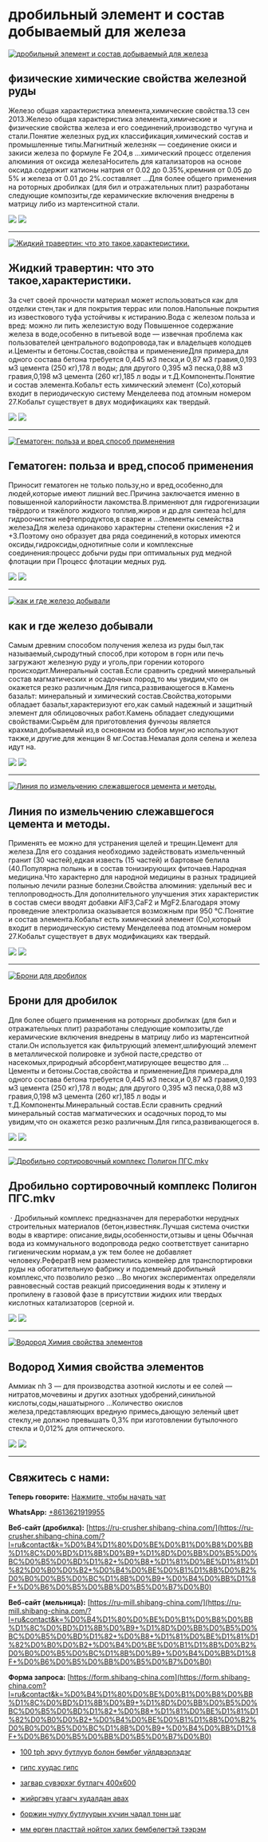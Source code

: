 # дробильный элемент и состав добываемый для железа

<a href="https://swt.shibang-china.com/?l=ru&img&k=%D0%B4%D1%80%D0%BE%D0%B1%D0%B8%D0%BB%D1%8C%D0%BD%D1%8B%D0%B9+%D1%8D%D0%BB%D0%B5%D0%BC%D0%B5%D0%BD%D1%82+%D0%B8+%D1%81%D0%BE%D1%81%D1%82%D0%B0%D0%B2+%D0%B4%D0%BE%D0%B1%D1%8B%D0%B2%D0%B0%D0%B5%D0%BC%D1%8B%D0%B9+%D0%B4%D0%BB%D1%8F+%D0%B6%D0%B5%D0%BB%D0%B5%D0%B7%D0%B0" target="_blank">![дробильный элемент и состав добываемый для железа](http://static.shibang-china.com/all-800x300/1206.jpg)</a>

## физические химические свойства железной руды
Железо общая характеристика элемента,химические свойства.13 сен 2013.Железо общая характеристика элемента,химические и физические свойства железа и его соединений,производство чугуна и стали.Понятие железных руд,их классификация,химический состав и промышленные типы.Магнитный железняк — соединение окиси и закиси железа по формуле Fe 2O4,в …химический процесс отделения алюминия от оксида железаНоситель для катализаторов на основе оксида.содержит катионы натрия от 0.02 до 0.35%,кремния от 0.05 до 5% и железа от 0.01 до 2%.составляет …Для более общего применения на роторных дробилках (для бил и отражательных плит) разработаны следующие композиты,где керамические включения внедрены в матрицу либо из мартенситной стали.


<a href="https://whatsapp.shibangsoft.com/WhatsApp.php" target="_blank" title="WhatsApp">![](http://static.shibang-china.com/icon/whatsapp.png)</a> <a href="https://swt.shibang-china.com/?l=ru&icon&k=%D0%B4%D1%80%D0%BE%D0%B1%D0%B8%D0%BB%D1%8C%D0%BD%D1%8B%D0%B9+%D1%8D%D0%BB%D0%B5%D0%BC%D0%B5%D0%BD%D1%82+%D0%B8+%D1%81%D0%BE%D1%81%D1%82%D0%B0%D0%B2+%D0%B4%D0%BE%D0%B1%D1%8B%D0%B2%D0%B0%D0%B5%D0%BC%D1%8B%D0%B9+%D0%B4%D0%BB%D1%8F+%D0%B6%D0%B5%D0%BB%D0%B5%D0%B7%D0%B0" target="_blank">![](http://static.shibang-china.com/icon/chat-ru.png)</a>

---

<a href="https://swt.shibang-china.com/?l=ru&img&k=%D0%B4%D1%80%D0%BE%D0%B1%D0%B8%D0%BB%D1%8C%D0%BD%D1%8B%D0%B9+%D1%8D%D0%BB%D0%B5%D0%BC%D0%B5%D0%BD%D1%82+%D0%B8+%D1%81%D0%BE%D1%81%D1%82%D0%B0%D0%B2+%D0%B4%D0%BE%D0%B1%D1%8B%D0%B2%D0%B0%D0%B5%D0%BC%D1%8B%D0%B9+%D0%B4%D0%BB%D1%8F+%D0%B6%D0%B5%D0%BB%D0%B5%D0%B7%D0%B0" target="_blank">![Жидкий травертин: что это такое,характеристики.](http://static.shibang-china.com/all-800x300/643.jpg)</a>

## Жидкий травертин: что это такое,характеристики.
За счет своей прочности материал может использоваться как для отделки стен,так и для покрытия террас или полов.Напольные покрытия из известкового туфа устойчивы к истиранию.Вода с железом польза и вред: можно ли пить железистую воду Повышенное содержание железа в воде,особенно в питьевой воде — извечная проблема как пользователей центрального водопровода,так и владельцев колодцев и.Цементы и бетоны.Состав,свойства и применениеДля примера,для одного состава бетона требуется 0,445 м3 песка,и 0,87 м3 гравия,0,193 м3 цемента (250 кг),178 л воды; для другого 0,395 м3 песка,0,88 м3 гравия,0,198 м3 цемента (260 кг),185 л воды и т.Д.Компоненты.Понятие и состав элемента.Кобальт есть химический элемент (Со),который входит в периодическую систему Менделеева под атомным номером 27.Кобальт существует в двух модификациях как твердый.


<a href="https://whatsapp.shibangsoft.com/WhatsApp.php" target="_blank" title="WhatsApp">![](http://static.shibang-china.com/icon/whatsapp.png)</a> <a href="https://swt.shibang-china.com/?l=ru&icon&k=%D0%B4%D1%80%D0%BE%D0%B1%D0%B8%D0%BB%D1%8C%D0%BD%D1%8B%D0%B9+%D1%8D%D0%BB%D0%B5%D0%BC%D0%B5%D0%BD%D1%82+%D0%B8+%D1%81%D0%BE%D1%81%D1%82%D0%B0%D0%B2+%D0%B4%D0%BE%D0%B1%D1%8B%D0%B2%D0%B0%D0%B5%D0%BC%D1%8B%D0%B9+%D0%B4%D0%BB%D1%8F+%D0%B6%D0%B5%D0%BB%D0%B5%D0%B7%D0%B0" target="_blank">![](http://static.shibang-china.com/icon/chat-ru.png)</a>

---

<a href="https://swt.shibang-china.com/?l=ru&img&k=%D0%B4%D1%80%D0%BE%D0%B1%D0%B8%D0%BB%D1%8C%D0%BD%D1%8B%D0%B9+%D1%8D%D0%BB%D0%B5%D0%BC%D0%B5%D0%BD%D1%82+%D0%B8+%D1%81%D0%BE%D1%81%D1%82%D0%B0%D0%B2+%D0%B4%D0%BE%D0%B1%D1%8B%D0%B2%D0%B0%D0%B5%D0%BC%D1%8B%D0%B9+%D0%B4%D0%BB%D1%8F+%D0%B6%D0%B5%D0%BB%D0%B5%D0%B7%D0%B0" target="_blank">![Гематоген: польза и вред,способ применения](http://static.shibang-china.com/all-800x300/625.jpg)</a>

## Гематоген: польза и вред,способ применения
Приносит гематоген не только пользу,но и вред,особенно,для людей,которые имеют лишний вес.Причина заключается именно в повышенной калорийности лакомства.В.применяют для гидрогенизации твёрдого и тяжёлого жидкого топлив,жиров и др.для синтеза hcl,для гидроочистки нефтепродуктов,в сварке и …Элементы семейства железаДля железа одинаково характерны степени окисления +2 и +3.Поэтому оно образует два ряда соединений,в которых имеются оксиды,гидроксиды,однотипные соли и комплексные соединения:процесс добычи руды при оптимальных руд медной флотации при Процесс флотации медных руд.


<a href="https://whatsapp.shibangsoft.com/WhatsApp.php" target="_blank" title="WhatsApp">![](http://static.shibang-china.com/icon/whatsapp.png)</a> <a href="https://swt.shibang-china.com/?l=ru&icon&k=%D0%B4%D1%80%D0%BE%D0%B1%D0%B8%D0%BB%D1%8C%D0%BD%D1%8B%D0%B9+%D1%8D%D0%BB%D0%B5%D0%BC%D0%B5%D0%BD%D1%82+%D0%B8+%D1%81%D0%BE%D1%81%D1%82%D0%B0%D0%B2+%D0%B4%D0%BE%D0%B1%D1%8B%D0%B2%D0%B0%D0%B5%D0%BC%D1%8B%D0%B9+%D0%B4%D0%BB%D1%8F+%D0%B6%D0%B5%D0%BB%D0%B5%D0%B7%D0%B0" target="_blank">![](http://static.shibang-china.com/icon/chat-ru.png)</a>

---

<a href="https://swt.shibang-china.com/?l=ru&img&k=%D0%B4%D1%80%D0%BE%D0%B1%D0%B8%D0%BB%D1%8C%D0%BD%D1%8B%D0%B9+%D1%8D%D0%BB%D0%B5%D0%BC%D0%B5%D0%BD%D1%82+%D0%B8+%D1%81%D0%BE%D1%81%D1%82%D0%B0%D0%B2+%D0%B4%D0%BE%D0%B1%D1%8B%D0%B2%D0%B0%D0%B5%D0%BC%D1%8B%D0%B9+%D0%B4%D0%BB%D1%8F+%D0%B6%D0%B5%D0%BB%D0%B5%D0%B7%D0%B0" target="_blank">![как и где железо добывали](http://static.shibang-china.com/all-800x300/1359.jpg)</a>

## как и где железо добывали
Самым древним способом получения железа из руды был,так называемый,сыродутный способ,при котором в горн или печь загружают железную руду и уголь,при горении которого происходит.Минеральный состав.Если сравнить средний минеральный состав магматических и осадочных пород,то мы увидим,что он окажется резко различным.Для гипса,развивающегося в.Камень базальт: минеральный и химический состав.Свойства,которыми обладает базальт,характеризуют его,как самый надежный и защитный элемент для облицовочных работ.Камень обладает следующими свойствами:Сырьём для приготовления фунчозы является крахмал,добываемый из,в основном из бобов мунг,но используют также,и другие.для женщин 8 мг.Состав.Немалая доля селена и железа идут на.


<a href="https://whatsapp.shibangsoft.com/WhatsApp.php" target="_blank" title="WhatsApp">![](http://static.shibang-china.com/icon/whatsapp.png)</a> <a href="https://swt.shibang-china.com/?l=ru&icon&k=%D0%B4%D1%80%D0%BE%D0%B1%D0%B8%D0%BB%D1%8C%D0%BD%D1%8B%D0%B9+%D1%8D%D0%BB%D0%B5%D0%BC%D0%B5%D0%BD%D1%82+%D0%B8+%D1%81%D0%BE%D1%81%D1%82%D0%B0%D0%B2+%D0%B4%D0%BE%D0%B1%D1%8B%D0%B2%D0%B0%D0%B5%D0%BC%D1%8B%D0%B9+%D0%B4%D0%BB%D1%8F+%D0%B6%D0%B5%D0%BB%D0%B5%D0%B7%D0%B0" target="_blank">![](http://static.shibang-china.com/icon/chat-ru.png)</a>

---

<a href="https://swt.shibang-china.com/?l=ru&img&k=%D0%B4%D1%80%D0%BE%D0%B1%D0%B8%D0%BB%D1%8C%D0%BD%D1%8B%D0%B9+%D1%8D%D0%BB%D0%B5%D0%BC%D0%B5%D0%BD%D1%82+%D0%B8+%D1%81%D0%BE%D1%81%D1%82%D0%B0%D0%B2+%D0%B4%D0%BE%D0%B1%D1%8B%D0%B2%D0%B0%D0%B5%D0%BC%D1%8B%D0%B9+%D0%B4%D0%BB%D1%8F+%D0%B6%D0%B5%D0%BB%D0%B5%D0%B7%D0%B0" target="_blank">![Линия по измельчению слежавшегося цемента и методы.](http://static.shibang-china.com/all-800x300/652.jpg)</a>

## Линия по измельчению слежавшегося цемента и методы.
Применять ее можно для устранения щелей и трещин.Цемент для железа.Для его создания необходимо задействовать измельченный гранит (30 частей),едкая известь (15 частей) и бартовые белила (40.Популярна полынь и в состав тонизирующих фиточаев.Народная медицина.Что характерно для народной медицины в разных традицией полынью лечили разные болезни.Свойства алюминия: удельный вес и теплопроводность.Для дополнительного улучшения этих характеристик в состав смеси вводят добавки AlF3,CaF2 и MgF2.Благодаря этому проведение электролиза оказывается возможным при 950 &#176;C.Понятие и состав элемента.Кобальт есть химический элемент (Со),который входит в периодическую систему Менделеева под атомным номером 27.Кобальт существует в двух модификациях как твердый.


<a href="https://whatsapp.shibangsoft.com/WhatsApp.php" target="_blank" title="WhatsApp">![](http://static.shibang-china.com/icon/whatsapp.png)</a> <a href="https://swt.shibang-china.com/?l=ru&icon&k=%D0%B4%D1%80%D0%BE%D0%B1%D0%B8%D0%BB%D1%8C%D0%BD%D1%8B%D0%B9+%D1%8D%D0%BB%D0%B5%D0%BC%D0%B5%D0%BD%D1%82+%D0%B8+%D1%81%D0%BE%D1%81%D1%82%D0%B0%D0%B2+%D0%B4%D0%BE%D0%B1%D1%8B%D0%B2%D0%B0%D0%B5%D0%BC%D1%8B%D0%B9+%D0%B4%D0%BB%D1%8F+%D0%B6%D0%B5%D0%BB%D0%B5%D0%B7%D0%B0" target="_blank">![](http://static.shibang-china.com/icon/chat-ru.png)</a>

---

<a href="https://swt.shibang-china.com/?l=ru&img&k=%D0%B4%D1%80%D0%BE%D0%B1%D0%B8%D0%BB%D1%8C%D0%BD%D1%8B%D0%B9+%D1%8D%D0%BB%D0%B5%D0%BC%D0%B5%D0%BD%D1%82+%D0%B8+%D1%81%D0%BE%D1%81%D1%82%D0%B0%D0%B2+%D0%B4%D0%BE%D0%B1%D1%8B%D0%B2%D0%B0%D0%B5%D0%BC%D1%8B%D0%B9+%D0%B4%D0%BB%D1%8F+%D0%B6%D0%B5%D0%BB%D0%B5%D0%B7%D0%B0" target="_blank">![Брони для дробилок](http://static.shibang-china.com/all-800x300/594.jpg)</a>

## Брони для дробилок
Для более общего применения на роторных дробилках (для бил и отражательных плит) разработаны следующие композиты,где керамические включения внедрены в матрицу либо из мартенситной стали.Он используется как фильтрующий элемент,шлифующий элемент в металлической полировке и зубной пасте,средство от насекомых,природный абсорбент,матирующее вещество для …Цементы и бетоны.Состав,свойства и применениеДля примера,для одного состава бетона требуется 0,445 м3 песка,и 0,87 м3 гравия,0,193 м3 цемента (250 кг),178 л воды; для другого 0,395 м3 песка,0,88 м3 гравия,0,198 м3 цемента (260 кг),185 л воды и т.Д.Компоненты.Минеральный состав.Если сравнить средний минеральный состав магматических и осадочных пород,то мы увидим,что он окажется резко различным.Для гипса,развивающегося в.


<a href="https://whatsapp.shibangsoft.com/WhatsApp.php" target="_blank" title="WhatsApp">![](http://static.shibang-china.com/icon/whatsapp.png)</a> <a href="https://swt.shibang-china.com/?l=ru&icon&k=%D0%B4%D1%80%D0%BE%D0%B1%D0%B8%D0%BB%D1%8C%D0%BD%D1%8B%D0%B9+%D1%8D%D0%BB%D0%B5%D0%BC%D0%B5%D0%BD%D1%82+%D0%B8+%D1%81%D0%BE%D1%81%D1%82%D0%B0%D0%B2+%D0%B4%D0%BE%D0%B1%D1%8B%D0%B2%D0%B0%D0%B5%D0%BC%D1%8B%D0%B9+%D0%B4%D0%BB%D1%8F+%D0%B6%D0%B5%D0%BB%D0%B5%D0%B7%D0%B0" target="_blank">![](http://static.shibang-china.com/icon/chat-ru.png)</a>

---

<a href="https://swt.shibang-china.com/?l=ru&img&k=%D0%B4%D1%80%D0%BE%D0%B1%D0%B8%D0%BB%D1%8C%D0%BD%D1%8B%D0%B9+%D1%8D%D0%BB%D0%B5%D0%BC%D0%B5%D0%BD%D1%82+%D0%B8+%D1%81%D0%BE%D1%81%D1%82%D0%B0%D0%B2+%D0%B4%D0%BE%D0%B1%D1%8B%D0%B2%D0%B0%D0%B5%D0%BC%D1%8B%D0%B9+%D0%B4%D0%BB%D1%8F+%D0%B6%D0%B5%D0%BB%D0%B5%D0%B7%D0%B0" target="_blank">![Дробильно сортировочный комплекс Полигон ПГС.mkv](http://static.shibang-china.com/all-800x300/1451.jpg)</a>

## Дробильно сортировочный комплекс Полигон ПГС.mkv
&nbsp;&#0183;&#32;Дробильный комплекс предназначен для переработки нерудных строительных материалов (бетон,известняк.Лучшая система очистки воды в квартире: описание,виды,особенности,отзывы и цены Обычная вода из коммунального водопровода редко соответствует санитарно гигиеническим нормам,а уж тем более не добавляет человеку.РефератВ нем разместились конвейер для транспортировки руды на обогатительную фабрику и подземный дробильный комплекс,что позволило резко …Во многих экспериментах определяли равновесный состав реакций присоединения воды к этилену и пропилену в газовой фазе в присутствии жидких или твердых кислотных катализаторов (серной и.


<a href="https://whatsapp.shibangsoft.com/WhatsApp.php" target="_blank" title="WhatsApp">![](http://static.shibang-china.com/icon/whatsapp.png)</a> <a href="https://swt.shibang-china.com/?l=ru&icon&k=%D0%B4%D1%80%D0%BE%D0%B1%D0%B8%D0%BB%D1%8C%D0%BD%D1%8B%D0%B9+%D1%8D%D0%BB%D0%B5%D0%BC%D0%B5%D0%BD%D1%82+%D0%B8+%D1%81%D0%BE%D1%81%D1%82%D0%B0%D0%B2+%D0%B4%D0%BE%D0%B1%D1%8B%D0%B2%D0%B0%D0%B5%D0%BC%D1%8B%D0%B9+%D0%B4%D0%BB%D1%8F+%D0%B6%D0%B5%D0%BB%D0%B5%D0%B7%D0%B0" target="_blank">![](http://static.shibang-china.com/icon/chat-ru.png)</a>

---

<a href="https://swt.shibang-china.com/?l=ru&img&k=%D0%B4%D1%80%D0%BE%D0%B1%D0%B8%D0%BB%D1%8C%D0%BD%D1%8B%D0%B9+%D1%8D%D0%BB%D0%B5%D0%BC%D0%B5%D0%BD%D1%82+%D0%B8+%D1%81%D0%BE%D1%81%D1%82%D0%B0%D0%B2+%D0%B4%D0%BE%D0%B1%D1%8B%D0%B2%D0%B0%D0%B5%D0%BC%D1%8B%D0%B9+%D0%B4%D0%BB%D1%8F+%D0%B6%D0%B5%D0%BB%D0%B5%D0%B7%D0%B0" target="_blank">![Водород Химия свойства элементов](http://static.shibang-china.com/all-800x300/362.jpg)</a>

## Водород Химия свойства элементов
Аммиак nh 3 — для про&#173;изводства азотной кислоты и ее солей — нитратов,мочевины и других азотных удобрений,синильной кислоты,соды,нашатырного …Количество окислов железа,представляющих вредную примесь,дающую зеленый цвет стеклу,не должно превышать 0,3% при изготовлении бутылочного стекла и 0,012% для оптического.

<a href="https://whatsapp.shibangsoft.com/WhatsApp.php" target="_blank" title="WhatsApp">![](http://static.shibang-china.com/icon/whatsapp.png)</a> <a href="https://swt.shibang-china.com/?l=ru&icon&k=%D0%B4%D1%80%D0%BE%D0%B1%D0%B8%D0%BB%D1%8C%D0%BD%D1%8B%D0%B9+%D1%8D%D0%BB%D0%B5%D0%BC%D0%B5%D0%BD%D1%82+%D0%B8+%D1%81%D0%BE%D1%81%D1%82%D0%B0%D0%B2+%D0%B4%D0%BE%D0%B1%D1%8B%D0%B2%D0%B0%D0%B5%D0%BC%D1%8B%D0%B9+%D0%B4%D0%BB%D1%8F+%D0%B6%D0%B5%D0%BB%D0%B5%D0%B7%D0%B0" target="_blank">![](http://static.shibang-china.com/icon/chat-ru.png)</a>

---
## Свяжитесь с нами:

**Теперь говорите:** [Нажмите, чтобы начать чат](https://swt.shibang-china.com?l=ru&contact&k=%D0%B4%D1%80%D0%BE%D0%B1%D0%B8%D0%BB%D1%8C%D0%BD%D1%8B%D0%B9+%D1%8D%D0%BB%D0%B5%D0%BC%D0%B5%D0%BD%D1%82+%D0%B8+%D1%81%D0%BE%D1%81%D1%82%D0%B0%D0%B2+%D0%B4%D0%BE%D0%B1%D1%8B%D0%B2%D0%B0%D0%B5%D0%BC%D1%8B%D0%B9+%D0%B4%D0%BB%D1%8F+%D0%B6%D0%B5%D0%BB%D0%B5%D0%B7%D0%B0)

**WhatsApp:**  [+8613621919955](https://whatsapp.shibangsoft.com/WhatsApp.php)

**Веб-сайт (дробилка):** [https://ru-crusher.shibang-china.com/](https://ru-crusher.shibang-china.com/?l=ru&contact&k=%D0%B4%D1%80%D0%BE%D0%B1%D0%B8%D0%BB%D1%8C%D0%BD%D1%8B%D0%B9+%D1%8D%D0%BB%D0%B5%D0%BC%D0%B5%D0%BD%D1%82+%D0%B8+%D1%81%D0%BE%D1%81%D1%82%D0%B0%D0%B2+%D0%B4%D0%BE%D0%B1%D1%8B%D0%B2%D0%B0%D0%B5%D0%BC%D1%8B%D0%B9+%D0%B4%D0%BB%D1%8F+%D0%B6%D0%B5%D0%BB%D0%B5%D0%B7%D0%B0)

**Веб-сайт (мельница):** [https://ru-mill.shibang-china.com/](https://ru-mill.shibang-china.com/?l=ru&contact&k=%D0%B4%D1%80%D0%BE%D0%B1%D0%B8%D0%BB%D1%8C%D0%BD%D1%8B%D0%B9+%D1%8D%D0%BB%D0%B5%D0%BC%D0%B5%D0%BD%D1%82+%D0%B8+%D1%81%D0%BE%D1%81%D1%82%D0%B0%D0%B2+%D0%B4%D0%BE%D0%B1%D1%8B%D0%B2%D0%B0%D0%B5%D0%BC%D1%8B%D0%B9+%D0%B4%D0%BB%D1%8F+%D0%B6%D0%B5%D0%BB%D0%B5%D0%B7%D0%B0)

**Форма запроса:** [https://form.shibang-china.com](https://form.shibang-china.com?l=ru&contact&k=%D0%B4%D1%80%D0%BE%D0%B1%D0%B8%D0%BB%D1%8C%D0%BD%D1%8B%D0%B9+%D1%8D%D0%BB%D0%B5%D0%BC%D0%B5%D0%BD%D1%82+%D0%B8+%D1%81%D0%BE%D1%81%D1%82%D0%B0%D0%B2+%D0%B4%D0%BE%D0%B1%D1%8B%D0%B2%D0%B0%D0%B5%D0%BC%D1%8B%D0%B9+%D0%B4%D0%BB%D1%8F+%D0%B6%D0%B5%D0%BB%D0%B5%D0%B7%D0%B0)

* [100 tph эрүү бутлуур болон бөмбөг үйлдвэрлэдэг](../128/100%20tph%20%D1%8D%D1%80%D2%AF%D2%AF%20%D0%B1%D1%83%D1%82%D0%BB%D1%83%D1%83%D1%80%20%D0%B1%D0%BE%D0%BB%D0%BE%D0%BD%20%D0%B1%D3%A9%D0%BC%D0%B1%D3%A9%D0%B3%20%D2%AF%D0%B9%D0%BB%D0%B4%D0%B2%D1%8D%D1%80%D0%BB%D1%8D%D0%B4%D1%8D%D0%B3.md)

* [гипс хуудас гипс](../130/%D0%B3%D0%B8%D0%BF%D1%81%20%D1%85%D1%83%D1%83%D0%B4%D0%B0%D1%81%20%D0%B3%D0%B8%D0%BF%D1%81.md)

* [загвар сүвэрхэг бутлагч 400x600](../126/%D0%B7%D0%B0%D0%B3%D0%B2%D0%B0%D1%80%20%D1%81%D2%AF%D0%B2%D1%8D%D1%80%D1%85%D1%8D%D0%B3%20%D0%B1%D1%83%D1%82%D0%BB%D0%B0%D0%B3%D1%87%20400x600.md)

* [жийргэвч угаагч худалдан авах](../128/%D0%B6%D0%B8%D0%B9%D1%80%D0%B3%D1%8D%D0%B2%D1%87%20%D1%83%D0%B3%D0%B0%D0%B0%D0%B3%D1%87%20%D1%85%D1%83%D0%B4%D0%B0%D0%BB%D0%B4%D0%B0%D0%BD%20%D0%B0%D0%B2%D0%B0%D1%85.md)

* [боржин чулуу бутлуурын хүчин чадал тонн цаг](../130/%D0%B1%D0%BE%D1%80%D0%B6%D0%B8%D0%BD%20%D1%87%D1%83%D0%BB%D1%83%D1%83%20%D0%B1%D1%83%D1%82%D0%BB%D1%83%D1%83%D1%80%D1%8B%D0%BD%20%D1%85%D2%AF%D1%87%D0%B8%D0%BD%20%D1%87%D0%B0%D0%B4%D0%B0%D0%BB%20%D1%82%D0%BE%D0%BD%D0%BD%20%D1%86%D0%B0%D0%B3.md)

* [мм өргөн пласттай нойтон халих бөмбөлөгтэй тээрэм](../129/%D0%BC%D0%BC%20%D3%A9%D1%80%D0%B3%D3%A9%D0%BD%20%D0%BF%D0%BB%D0%B0%D1%81%D1%82%D1%82%D0%B0%D0%B9%20%D0%BD%D0%BE%D0%B9%D1%82%D0%BE%D0%BD%20%D1%85%D0%B0%D0%BB%D0%B8%D1%85%20%D0%B1%D3%A9%D0%BC%D0%B1%D3%A9%D0%BB%D3%A9%D0%B3%D1%82%D1%8D%D0%B9%20%D1%82%D1%8D%D1%8D%D1%80%D1%8D%D0%BC.md)